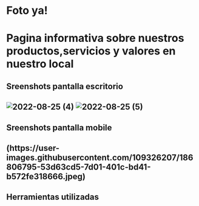  <h1> Foto ya!<h1>

<p>Pagina informativa sobre nuestros productos,servicios y valores en nuestro local<p>

<h2> Sreenshots pantalla escritorio<h2>


![2022-08-25 (4)](https://user-images.githubusercontent.com/109326207/186806214-c0bc6af9-0bfd-4e5b-9767-44276abadb8e.png)
![2022-08-25 (5)](https://user-images.githubusercontent.com/109326207/186806223-8e6f5c17-7854-4690-883f-aa1425ad3873.png)

<h2> Sreenshots pantalla mobile<h2>
(https://user-images.githubusercontent.com/109326207/186806795-53d63cd5-7d01-401c-bd41-b572fe318666.jpeg)

<h2> Herramientas utilizadas<h2>
